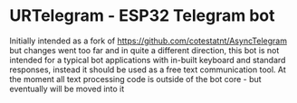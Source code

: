 # URTelegram - ESP32 Telegram bot

Initially intended as a fork of https://github.com/cotestatnt/AsyncTelegram but changes went too far and in quite a different direction, this bot is not intended for a typical bot applications with in-built keyboard and standard responses, instead it should be used as a free text communication tool. At the moment all text processing code is outside of the bot core - but eventually will be moved into it
